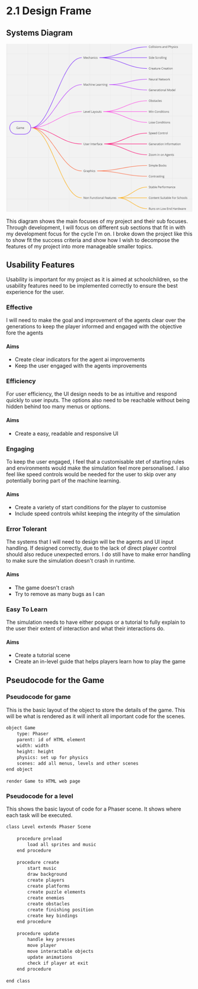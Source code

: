 # 2.1 Design Frame

## Systems Diagram

![](<../.gitbook/assets/image (1).png>)

This diagram shows the main focuses of my project and their sub focuses. Through development, I will focus on different sub sections that fit in with my development focus for the cycle I'm on. I broke down the project like this to show fit the success criteria and show how I wish to decompose the features of my project into more manageable smaller topics.

## Usability Features

Usability is important for my project as it is aimed at schoolchildren, so the usability features need to be implemented correctly to ensure the best experience for the user.

### Effective

I will need to make the goal and improvement of the agents clear over the generations to keep the player informed and engaged with the objective fore the agents

#### Aims

* Create clear indicators for the agent ai improvements
* Keep the user engaged with the agents improvements

### Efficiency

For user efficiency, the UI design needs to be as intuitive and respond quickly to user inputs. The options also need to be reachable without being hidden behind too many menus or options.

#### Aims

* Create a easy, readable and responsive UI

### Engaging

To keep the user engaged, I feel that a customisable stet of starting rules and environments would make the simulation feel more personalised. I also feel like speed controls would be needed for the user to skip over any potentially boring part of the machine learning.

#### Aims

* Create a variety of start conditions for the player to customise
* Include speed controls whilst keeping the integrity of the simulation

### Error Tolerant

The systems that I will need to design will be the agents and UI input handling. If designed correctly, due to the lack of direct player control should also reduce unexpected errors. I do still have to make error handling to make sure the simulation doesn't crash in runtime.&#x20;

#### Aims

* The game doesn't crash
* Try to remove as many bugs as I can

### Easy To Learn

The simulation needs to have either popups or a tutorial to fully explain to the user their extent of interaction and what their interactions do.

#### Aims

* Create a tutorial scene
* Create an in-level guide that helps players learn how to play the game

## Pseudocode for the Game

### Pseudocode for game

This is the basic layout of the object to store the details of the game. This will be what is rendered as it will inherit all important code for the scenes.

```
object Game
    type: Phaser
    parent: id of HTML element
    width: width
    height: height
    physics: set up for physics
    scenes: add all menus, levels and other scenes
end object

render Game to HTML web page
```

### Pseudocode for a level

This shows the basic layout of code for a Phaser scene. It shows where each task will be executed.

```
class Level extends Phaser Scene

    procedure preload
        load all sprites and music
    end procedure
    
    procedure create
        start music
        draw background
        create players
        create platforms
        create puzzle elements
        create enemies
        create obstacles
        create finishing position
        create key bindings
    end procedure
    
    procedure update
        handle key presses
        move player
        move interactable objects
        update animations
        check if player at exit
    end procedure
    
end class
```
